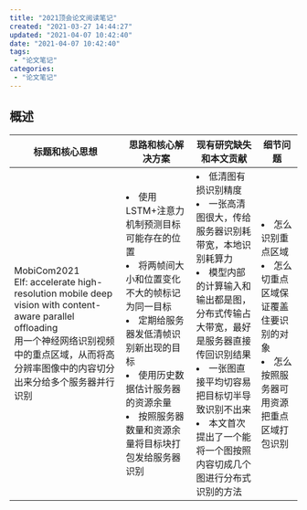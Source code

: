 ```yaml
---
title: "2021顶会论文阅读笔记"
created: "2021-03-27 14:44:27"
updated: "2021-04-07 10:42:40"
date: "2021-04-07 10:42:40"
tags: 
 - "论文笔记"
categories: 
 - "论文笔记"
---
```


## 概述

标题和核心思想|思路和核心解决方案|现有研究缺失和本文贡献|细节问题
-|-|-|-
MobiCom2021<br>Elf: accelerate high-resolution mobile deep vision with content-aware parallel offloading<br>用一个神经网络识别视频中的重点区域，从而将高分辨率图像中的内容切分出来分给多个服务器并行识别|<li>使用LSTM+注意力机制预测目标可能存在的位置</li><li>将两帧间大小和位置变化不大的帧标记为同一目标</li><li>定期给服务器发低清帧识别新出现的目标</li><li>使用历史数据估计服务器的资源余量</li><li>按照服务器数量和资源余量将目标块打包发给服务器识别</li>|<li>低清图有损识别精度</li><li>一张高清图很大，传给服务器识别耗带宽，本地识别耗算力</li><li>模型内部的计算输入和输出都是图，分布式传输占大带宽，最好是服务器直接传回识别结果</li><li>一张图直接平均切容易把目标切半导致识别不出来</li><li>本文首次提出了一个能将一个图按照内容切成几个图进行分布式识别的方法</li>|<li>怎么识别重点区域</li><li>怎么切重点区域保证覆盖住要识别的对象</li><li>怎么按照服务器可用资源把重点区域打包识别</li>